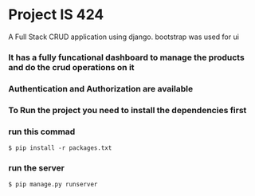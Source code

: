 ﻿# Project IS 424
 A Full Stack CRUD application using django. bootstrap was used for ui
 ###  It has a fully funcational dashboard to manage the products and do the crud operations on it
 ###  Authentication and Authorization are available 
 
### To Run the project you need to install the dependencies first

### run this commad

    $ pip install -r packages.txt

### run the server

    $ pip manage.py runserver

